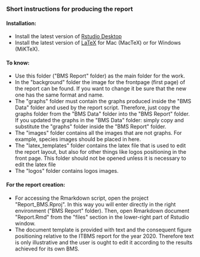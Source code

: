 ### Short instructions for producing the report

#### Installation:

- Install the latest version of [Rstudio Desktop](https://www.rstudio.com/products/rstudio/download/)
- Install the latest version of [LaTeX](https://www.latex-project.org/get/) for Mac (MacTeX) or for Windows (MiKTeX).

#### To know:

- Use this folder ("BMS Report" folder) as the main folder for the work.
- In the "background" folder the image for the frontpage (first page) of the report can be found. If you want to change 
  it be sure that the new one has the same format and name.
- The "graphs" folder must contain the graphs produced inside the "BMS Data" folder and used by the report script.
  Therefore, just copy the graphs folder from the "BMS Data" folder into the "BMS Report" folder.
  If you updated the graphs in the "BMS Data" folder: simply copy and substitute the "graphs" folder inside the "BMS Report"
  folder. 
- The "images" folder contains all the images that are not graphs. For example, species images should be placed in here.
- The "latex_templates" folder contains the latex file that is used to edit the report layout, but also for other things like
  logos positioning in the front page. This folder should not be opened unless it is necessary to edit the latex file
- The "logos" folder contains logos images.

#### For the report creation:

- For accessing the Rmarkdown script, open the project "Report_BMS.Rproj". In this way you will enter directly
  in the right environment ("BMS Report" folder). Then, open Rmarkdown document "Report.Rmd" from the "files" section in the lower-right part of Rstudio window. 	
- The document template is provided with text and the consequent figure positioning relative to the ITBMS report for the year 2020. Therefore text is only illustrative and the   user is ought to edit it according to the results achieved for its own BMS. 
